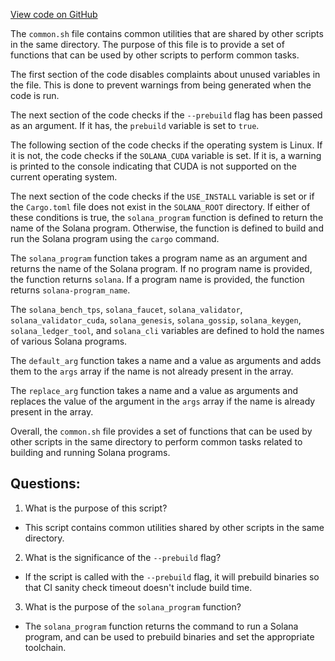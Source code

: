 [View code on GitHub](https://github.com/solana-labs/solana/blob/master/multinode-demo/common.sh)

The `common.sh` file contains common utilities that are shared by other scripts in the same directory. The purpose of this file is to provide a set of functions that can be used by other scripts to perform common tasks. 

The first section of the code disables complaints about unused variables in the file. This is done to prevent warnings from being generated when the code is run. 

The next section of the code checks if the `--prebuild` flag has been passed as an argument. If it has, the `prebuild` variable is set to `true`. 

The following section of the code checks if the operating system is Linux. If it is not, the code checks if the `SOLANA_CUDA` variable is set. If it is, a warning is printed to the console indicating that CUDA is not supported on the current operating system. 

The next section of the code checks if the `USE_INSTALL` variable is set or if the `Cargo.toml` file does not exist in the `SOLANA_ROOT` directory. If either of these conditions is true, the `solana_program` function is defined to return the name of the Solana program. Otherwise, the function is defined to build and run the Solana program using the `cargo` command. 

The `solana_program` function takes a program name as an argument and returns the name of the Solana program. If no program name is provided, the function returns `solana`. If a program name is provided, the function returns `solana-program_name`. 

The `solana_bench_tps`, `solana_faucet`, `solana_validator`, `solana_validator_cuda`, `solana_genesis`, `solana_gossip`, `solana_keygen`, `solana_ledger_tool`, and `solana_cli` variables are defined to hold the names of various Solana programs. 

The `default_arg` function takes a name and a value as arguments and adds them to the `args` array if the name is not already present in the array. 

The `replace_arg` function takes a name and a value as arguments and replaces the value of the argument in the `args` array if the name is already present in the array. 

Overall, the `common.sh` file provides a set of functions that can be used by other scripts in the same directory to perform common tasks related to building and running Solana programs.
## Questions: 
 1. What is the purpose of this script?
- This script contains common utilities shared by other scripts in the same directory.

2. What is the significance of the `--prebuild` flag?
- If the script is called with the `--prebuild` flag, it will prebuild binaries so that CI sanity check timeout doesn't include build time.

3. What is the purpose of the `solana_program` function?
- The `solana_program` function returns the command to run a Solana program, and can be used to prebuild binaries and set the appropriate toolchain.